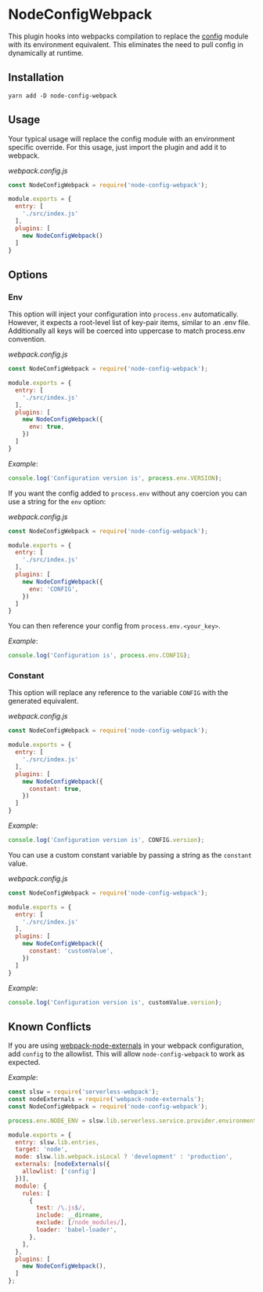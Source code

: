 # NodeConfigWebpack
This plugin hooks into webpacks compilation to replace the [config](https://www.npmjs.com/package/config) module with its environment equivalent. This eliminates the need to pull config in dynamically at runtime. 

## Installation
```shell
yarn add -D node-config-webpack
```

## Usage
Your typical usage will replace the config module with an environment specific override. For this usage, just import the plugin and add it to webpack. 

_webpack.config.js_
```javascript
const NodeConfigWebpack = require('node-config-webpack');

module.exports = {
  entry: [
    './src/index.js'
  ],
  plugins: [
    new NodeConfigWebpack()
  ]
}
```

## Options

### Env
This option will inject your configuration into `process.env` automatically. However, it expects a root-level list of key-pair items, similar to an .env file. Additionally all keys will be coerced into uppercase to match process.env convention.

_webpack.config.js_
```javascript
const NodeConfigWebpack = require('node-config-webpack');

module.exports = {
  entry: [
    './src/index.js'
  ],
  plugins: [
    new NodeConfigWebpack({
      env: true,
    })
  ]
}
```

_Example_:
```javascript
console.log('Configuration version is', process.env.VERSION);
```

If you want the config added to `process.env` without any coercion you can use a string for the `env` option:

_webpack.config.js_
```javascript
const NodeConfigWebpack = require('node-config-webpack');

module.exports = {
  entry: [
    './src/index.js'
  ],
  plugins: [
    new NodeConfigWebpack({
      env: 'CONFIG',
    })
  ]
}
```

You can then reference your config from `process.env.<your_key>`.

_Example_:
```javascript
console.log('Configuration is', process.env.CONFIG);
```

### Constant
This option will replace any reference to the variable `CONFIG` with the generated equivalent.

_webpack.config.js_
```javascript
const NodeConfigWebpack = require('node-config-webpack');

module.exports = {
  entry: [
    './src/index.js'
  ],
  plugins: [
    new NodeConfigWebpack({
      constant: true,
    })
  ]
}
```

_Example_:
```javascript
console.log('Configuration version is', CONFIG.version);
```

You can use a custom constant variable by passing a string as the `constant` value.

_webpack.config.js_
```javascript
const NodeConfigWebpack = require('node-config-webpack');

module.exports = {
  entry: [
    './src/index.js'
  ],
  plugins: [
    new NodeConfigWebpack({
      constant: 'customValue',
    })
  ]
}
```

_Example_:
```javascript
console.log('Configuration version is', customValue.version);
```

## Known Conflicts
If you are using [webpack-node-externals](https://github.com/liady/webpack-node-externals) in your webpack configuration, add `config` to the allowlist. This will allow `node-config-webpack` to work as expected.

_Example_:
```javascript
const slsw = require('serverless-webpack');
const nodeExternals = require('webpack-node-externals');
const NodeConfigWebpack = require('node-config-webpack');

process.env.NODE_ENV = slsw.lib.serverless.service.provider.environment.NODE_ENV;

module.exports = {
  entry: slsw.lib.entries,
  target: 'node',
  mode: slsw.lib.webpack.isLocal ? 'development' : 'production',
  externals: [nodeExternals({
    allowlist: ['config']
  })],
  module: {
    rules: [
      {
        test: /\.js$/,
        include: __dirname,
        exclude: [/node_modules/],
        loader: 'babel-loader',
      },
    ],
  },
  plugins: [
    new NodeConfigWebpack(),
  ]
};
```

